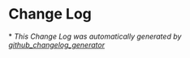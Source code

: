 # Change Log

\* *This Change Log was automatically generated by [github_changelog_generator](https://github.com/skywinder/Github-Changelog-Generator)*